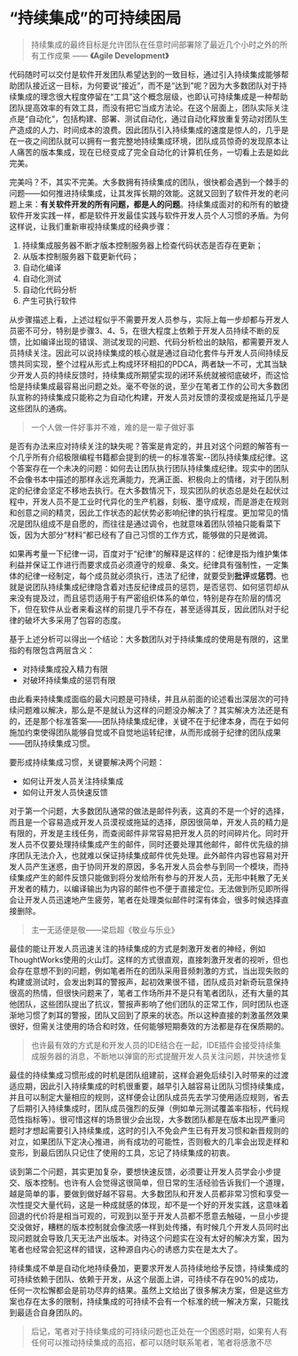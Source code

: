 “持续集成”的可持续困局
===================

>持续集成的最终目标是允许团队在任意时间部署除了最近几个小时之外的所有工作成果 —— **《Agile Development》**

代码随时可以交付是软件开发团队希望达到的一致目标，通过引入持续集成能够帮助团队接近这一目标，为何要说“接近”，而不是“达到”呢？因为大多数团队对于持续集成的理念很大程度停留在“工具”这个概念层级，也即认可持续集成是一种帮助团队提高效率的有效工具，而没有把它当成方法论。在这个层面上，团队实际关注点是“自动化”，包括构建、部署、测试自动化，通过自动化释放重复劳动对团队生产造成的人力、时间成本的浪费。因此团队引入持续集成的速度是惊人的，几乎是在一夜之间团队就可以拥有一套完整地持续集成环境，团队成员惊奇的发现原本让人痛苦的版本集成，现在已经变成了完全自动化的计算机任务，一切看上去是如此完美。

完美吗？不，其实不完美。大多数拥有持续集成的团队，很快都会遇到一个棘手的问题——如何推进持续集成，让其发挥长期的效能。这就又回到了软件开发的老问题上来：**有关软件开发的所有问题，都是人的问题**。持续集成面对的和所有的敏捷软件开发实践一样，都是软件开发最佳实践与软件开发人员个人习惯的矛盾。为何这样说，让我们重新审视持续集成的经典步骤：

1. 持续集成服务器不断才版本控制服务器上检查代码状态是否存在更新；
2. 从版本控制服务器下载更新代码；
3. 自动化编译
4. 自动化测试
5. 自动化代码分析
6. 产生可执行软件

从步骤描述上看，上述过程似乎不需要开发人员参与，实际上每一步却都与开发人员密不可分，特别是步骤3、4、5，在很大程度上依赖于开发人员持续不断的反馈，比如编译出现的错误、测试发现的问题、代码分析检出的缺陷，都需要开发人员持续关注。因此可以说持续集成的核心就是通过自动化套件与开发人员间持续反馈共同实现，整个过程从形式上构成环环相扣的PDCA，两者缺一不可，尤其当缺少开发人员的持续反馈时，持续集成所期望实现的闭环系统就被彻底破坏，而这恰恰是持续集成最容易出问题之处。毫不夸张的说，至少在笔者工作的公司大多数团队宣称的持续集成只能称之为自动化构建，开发人员对反馈的漠视或是拖延几乎是这些团队的通病。

>一个人做一件好事并不难，难的是一辈子做好事

是否有办法来应对持续关注的缺失呢？答案是肯定的，并且对这个问题的解答有一个几乎所有介绍极限编程书籍都会提到的统一的标准答案--团队持续集成纪律。这个答案存在一个未决的问题：如何去让团队执行团队持续集成纪律。现实中的团队不会像书本中描述的那样永远充满能力，充满正面、积极向上的情绪，对于团队制定的纪律会坚定不移地去执行。在大多数情况下，现实团队的状态总是处在起伏过程中，开发人员不是工业时代异化的生产机器，刻板、墨守成规，而是游走在规则和创意之间的精灵，因此工作状态的起伏势必影响纪律的执行程度。更加常见的情况是团队组成不是自愿的，而往往是通过调令，也就意味着团队领袖只能看菜下饭，因为大部分“材料”都已经有了自己习惯的工作方式，能够做的只是微调。

如果再考量一下纪律一词，百度对于“纪律”的解释是这样的：纪律是指为维护集体利益并保证工作进行而要求成员必须遵守的规章、条文。纪律具有强制性，一定集体的纪律一经制定，每个成员就必须执行，违法了纪律，就要受到**批评**或**惩罚**。也就是说团队持续集成纪律隐含着对违反纪律成员的惩罚，是否惩罚、如何惩罚却从来没有提及过，而且惩罚适用于有严密组织体系的单位，特别是存在阶层的情况下，但在软件从业者来看这样的前提几乎不存在，甚至适得其反，因此团队对于纪律的破坏大多采用了包容的态度。

基于上述分析可以得出一个结论：大多数团队对于持续集成的使用是有限的，这里指的有限包含两层含义：

- 对持续集成投入精力有限
- 对破环持续集成的惩罚有限

由此看来持续集成面临的最大问题是可持续，并且从前面的论述看出深层次的可持续问题难以解决，那么是不是就认为这样的问题没办解决了？其实解决方法还是有的，还是那个标准答案——团队持续集成纪律，关键不在于纪律本身，而在于如何施加约束使得团队能够自觉或不自觉地运转纪律，从而形成弱于纪律的团队成果——团队持续集成习惯。

要形成持续集成习惯，关键要解决两个问题：

- 如何让开发人员关注持续集成
- 如何让开发人员快速反馈

对于第一个问题，大多数团队通常的做法是邮件列表，这真的不是一个好的选择，而且是一个容易造成开发人员漠视或拖延的选择，原因很简单，开发人员的精力是有限的，开发是主线任务，而查阅邮件非常容易把开发人员的时间碎片化。同时开发人员不仅要处理持续集成产生的邮件，同时还要处理其他邮件，邮件优先级的排序团队无法介入，也就难以保证持续集成邮件优先处理。此外邮件内容也容易对开发人员产生迷惑，由于协同开发的原因，多名开发人员会参与到同一个模块，而持续集成产生的邮件反馈只能做到将分发给所有参与的开发人员，无形中耗散了无关开发者的精力，以编译输出为内容的邮件也不便于直接定位。无法做到所见即所得会让开发人员迅速地产生疲劳，笔者在处理类似邮件时深有体会，很多时候选择直接删除。

>主一无适便是敬——梁启超《敬业与乐业》

最佳的能让开发人员迅速关注的持续集成的方式是刺激开发者的神经，例如ThoughtWorks使用的火山灯。这样的方式很直观，直接刺激开发者的视听，但也会存在意想不到的问题，例如笔者所在的团队采用音频刺激的方式，当出现失败的构建或测试时，会发出刺耳的警报声，起初效果很不错，团队成员对新奇玩意保持很高的热情，但很快问题来了，笔者工作场所并不是只有笔者团队，还有大量的其他团队，这些团队提出了抗议，警报声影响了他们团队的正常工作，同时团队也逐渐地习惯了刺耳的警报，团队又回到了原来的状态。所以这种直接的刺激虽然效果很好，但需关注使用的场合和时效，任何能够短期奏效的方法都是存在保质期的。

>也许最有效的方式是和开发人员的IDE结合在一起，IDE插件会接受持续集成服务器的消息，不断地以弹窗的形式提醒开发人员关注问题，并快速修复

最佳的持续集成习惯形成的时机是团队组建前，这样会避免后续引入时带来的过渡适应期，因此引入持续集成的时机很重要，越早引入越容易让团队习惯持续集成，并且可以制定大量相应的规则，这样便会让团队成员先去学习使用适应规则，省去了后期引入持续集成时，团队成员强烈的反弹（例如单元测试覆盖率指标，代码规范性指标等）。很可惜这样的场景很少会出现，大多数团队都是在版本出现严重问题时才想起需要引入持续集成，这时的引入不免会产生已有开发习惯和新晋规则的对立，如果团队下定决心推进，尚有成功的可能性，否则极大的几率会出现走样和变形，到最后团队只记住了使用的工具，忘记了持续集成的初衷。

谈到第二个问题，其实更加复杂，要想快速反馈，必须要让开发人员学会小步提交、版本控制。也许有人会觉得这很简单，但日常的生活经验告诉我们一个道理，越是简单的事，要做到做好越不容易。大多数团队和开发人员都非常习惯和享受一次性提交大量代码，这是一种成就感的体现，却不是一个好的开发实践，这意味着回退的代价将是相当可观的，可观到以至于开发人员都不愿意去触碰，一旦小步提交没做好，糟糕的版本控制就会像流感一样到处传播，有时候几个开发人员同时出现问题就会导致几天无法产出版本。对待这个问题实在没有太好的解决方案，因为笔者也经常会犯这样的错误，这种源自内心的诱惑力实在是太大了。

持续集成不单是自动化地持续叠加，更要求开发人员持续地给予反馈，持续集成的可持续依赖于团队、依赖于开发，从这个层面上讲，可持续不存在90%的成功，任何一次松懈都会是前功尽弃的结果。虽然上文给出了很多解决方案，但是这些方案也存在太多的限制，持续集成的可持续不会有一个标准的统一解决方案，只能找到最适合自身团队的。

>后记，笔者对于持续集成的可持续问题也正处在一个困惑时期，如果有人有任何可以推动持续集成的高招，都可以随时联系笔者，笔者将感激不尽

